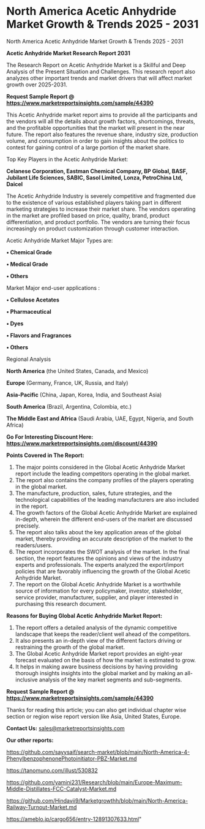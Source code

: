 # North America Acetic Anhydride Market Growth & Trends 2025 - 2031
 North America Acetic Anhydride Market Growth & Trends 2025 - 2031

<strong>Acetic Anhydride Market Research Report 2031</strong>

The Research Report on Acetic Anhydride Market is a Skillful and Deep Analysis of the Present Situation and Challenges. This research report also analyzes other important trends and market drivers that will affect market growth over 2025-2031.

<strong>Request Sample Report @ <a href=https://www.marketreportsinsights.com/sample/44390>https://www.marketreportsinsights.com/sample/44390</a></strong>

This Acetic Anhydride market report aims to provide all the participants and the vendors will all the details about growth factors, shortcomings, threats, and the profitable opportunities that the market will present in the near future. The report also features the revenue share, industry size, production volume, and consumption in order to gain insights about the politics to contest for gaining control of a large portion of the market share.

Top Key Players in the Acetic Anhydride Market:

<strong>Celanese Corporation, Eastman Chemical Company, BP Global, BASF, Jubilant Life Sciences, SABIC, Sasol Limited, Lonza, PetroChina Ltd, Daicel</strong>

The Acetic Anhydride Industry is severely competitive and fragmented due to the existence of various established players taking part in different marketing strategies to increase their market share. The vendors operating in the market are profiled based on price, quality, brand, product differentiation, and product portfolio. The vendors are turning their focus increasingly on product customization through customer interaction.

Acetic Anhydride Market Major Types are:

<strong>•  Chemical Grade

•  Medical Grade

•  Others</strong>

Market Major end-user applications :

<strong>•  Cellulose Acetates

•  Pharmaceutical

•  Dyes

•  Flavors and Fragrances

•  Others</strong>

Regional Analysis

</u><strong><b>North America</b></strong> (the United States, Canada, and Mexico)

<strong><b>Europe </b></strong>(Germany, France, UK, Russia, and Italy)

<strong><b>Asia-Pacific</b></strong> (China, Japan, Korea, India, and Southeast Asia)

<strong><b>South America</b></strong> (Brazil, Argentina, Colombia, etc.)

<strong><b>The Middle East and Africa</b></strong> (Saudi Arabia, UAE, Egypt, Nigeria, and South Africa)

<strong>Go For Interesting Discount Here: <a href=https://www.marketreportsinsights.com/discount/44390>https://www.marketreportsinsights.com/discount/44390</a></strong>

<strong>Points Covered in The Report:</strong>
<ol>
  <li>The major points considered in the Global Acetic Anhydride Market report include the leading competitors operating in the global market.</li>
  <li>The report also contains the company profiles of the players operating in the global market.</li>
  <li>The manufacture, production, sales, future strategies, and the technological capabilities of the leading manufacturers are also included in the report.</li>
  <li>The growth factors of the Global Acetic Anhydride Market are explained in-depth, wherein the different end-users of the market are discussed precisely.</li>
  <li>The report also talks about the key application areas of the global market, thereby providing an accurate description of the market to the readers/users.</li>
  <li>The report incorporates the SWOT analysis of the market. In the final section, the report features the opinions and views of the industry experts and professionals. The experts analyzed the export/import policies that are favorably influencing the growth of the Global Acetic Anhydride Market.</li>
  <li>The report on the Global Acetic Anhydride Market is a worthwhile source of information for every policymaker, investor, stakeholder, service provider, manufacturer, supplier, and player interested in purchasing this research document.</li>
</ol>
<strong>Reasons for Buying Global Acetic Anhydride Market Report:</strong>

<ol>
  <li>The report offers a detailed analysis of the dynamic competitive landscape that keeps the reader/client well ahead of the competitors.</li>
  <li>It also presents an in-depth view of the different factors driving or restraining the growth of the global market.</li>
  <li>The Global Acetic Anhydride Market report provides an eight-year forecast evaluated on the basis of how the market is estimated to grow.</li>
  <li>It helps in making aware business decisions by having providing thorough insights insights into the global market and by making an all-inclusive analysis of the key market segments and sub-segments.</li>
</ol>
<strong>Request Sample Report @ <a href=https://www.marketreportsinsights.com/sample/44390>https://www.marketreportsinsights.com/sample/44390</a></strong>


Thanks for reading this article; you can also get individual chapter wise section or region wise report version like Asia, United States, Europe.

<strong>Contact Us:</strong>
sales@marketreportsinsights.com

<strong>Our other reports:</strong>

<a href=https://github.com/sayysaif/search-market/blob/main/North-America-4-PhenylbenzophenonePhotoinitiator-PBZ-Market.md>https://github.com/sayysaif/search-market/blob/main/North-America-4-PhenylbenzophenonePhotoinitiator-PBZ-Market.md</a>

<a href=https://tanomuno.com/illust/530832>https://tanomuno.com/illust/530832</a>

<a href=https://github.com/yamini231/Research/blob/main/Europe-Maximum-Middle-Distillates-FCC-Catalyst-Market.md>https://github.com/yamini231/Research/blob/main/Europe-Maximum-Middle-Distillates-FCC-Catalyst-Market.md</a>

<a href=https://github.com/Hindavii9/Marketgrowthh/blob/main/North-America-Railway-Turnout-Market.md>https://github.com/Hindavii9/Marketgrowthh/blob/main/North-America-Railway-Turnout-Market.md</a>

<a href=https://ameblo.jp/cargo656/entry-12891307633.html>https://ameblo.jp/cargo656/entry-12891307633.html</a>"
